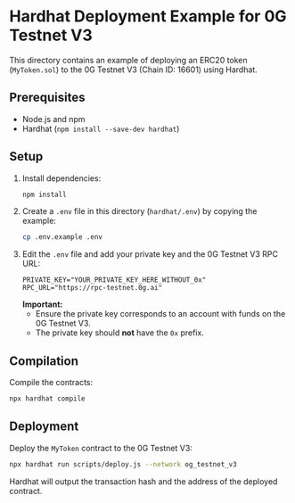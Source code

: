 # Hardhat Deployment Example for 0G Testnet V3

This directory contains an example of deploying an ERC20 token (`MyToken.sol`) to the 0G Testnet V3 (Chain ID: 16601) using Hardhat.

## Prerequisites

*   Node.js and npm
*   Hardhat (`npm install --save-dev hardhat`)

## Setup

1.  Install dependencies:
    ```bash
    npm install
    ```
2.  Create a `.env` file in this directory (`hardhat/.env`) by copying the example:
    ```bash
    cp .env.example .env
    ```
3.  Edit the `.env` file and add your private key and the 0G Testnet V3 RPC URL:
    ```dotenv
    PRIVATE_KEY="YOUR_PRIVATE_KEY_HERE_WITHOUT_0x"
    RPC_URL="https://rpc-testnet.0g.ai"
    ```
    **Important:**
    *   Ensure the private key corresponds to an account with funds on the 0G Testnet V3.
    *   The private key should **not** have the `0x` prefix.

## Compilation

Compile the contracts:

```bash
npx hardhat compile
```

## Deployment

Deploy the `MyToken` contract to the 0G Testnet V3:

```bash
npx hardhat run scripts/deploy.js --network og_testnet_v3
```

Hardhat will output the transaction hash and the address of the deployed contract.
